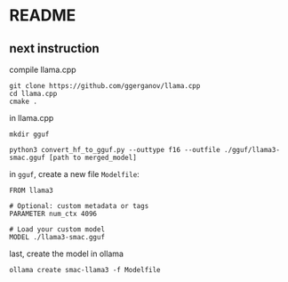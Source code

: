 # README

## next instruction

compile llama.cpp

    git clone https://github.com/ggerganov/llama.cpp
    cd llama.cpp
    cmake .

in llama.cpp

    mkdir gguf

    python3 convert_hf_to_gguf.py --outtype f16 --outfile ./gguf/llama3-smac.gguf [path to merged_model]

in `gguf`, create a new file `Modelfile`:
```bash=
FROM llama3

# Optional: custom metadata or tags
PARAMETER num_ctx 4096

# Load your custom model
MODEL ./llama3-smac.gguf
```

last, create the model in ollama

    ollama create smac-llama3 -f Modelfile
